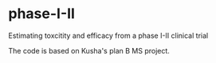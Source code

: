 # phase-I-II
Estimating toxcitity and efficacy from a phase I-II clinical trial

The code is based on Kusha's plan B MS project.
